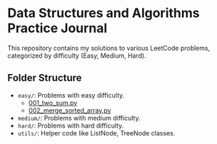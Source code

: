 # Data Structures and Algorithms Practice Journal

This repository contains my solutions to various LeetCode problems, categorized by difficulty (Easy, Medium, Hard).

## Folder Structure
- `easy/`: Problems with easy difficulty.
  - [001_two_sum.py](easy/001_two_sum.py)
  - [002_merge_sorted_array.py](easy/002_merge_sorted_array.py)
- `medium/`: Problems with medium difficulty.
- `hard/`: Problems with hard difficulty.
- `utils/`: Helper code like ListNode, TreeNode classes.


